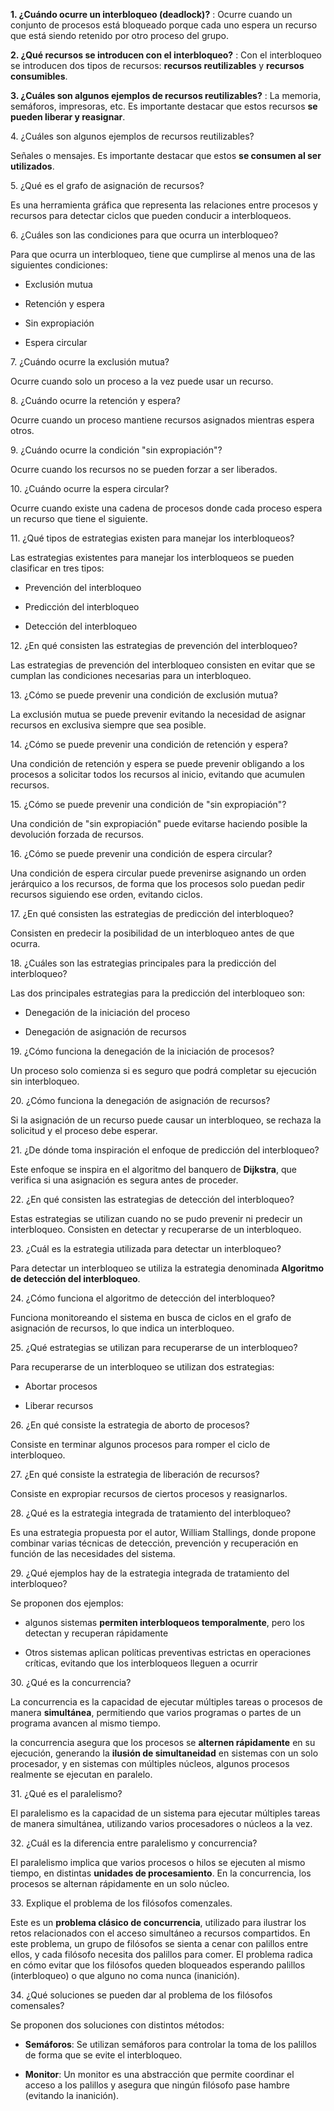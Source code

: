 **1. ¿Cuándo ocurre un interbloqueo (deadlock)?**
: Ocurre cuando un conjunto de procesos está bloqueado porque cada uno
espera un recurso que está siendo retenido por otro proceso del grupo.

**2. ¿Qué recursos se introducen con el interbloqueo?**
: Con el interbloqueo se introducen dos tipos de recursos: **recursos
reutilizables** y **recursos consumibles**.

**3. ¿Cuáles son algunos ejemplos de recursos reutilizables?**
: La memoria, semáforos, impresoras, etc. Es importante destacar que estos
recursos **se pueden liberar y reasignar**.

4\. ¿Cuáles son algunos ejemplos de recursos reutilizables?

Señales o mensajes. Es importante destacar que estos **se consumen al
ser utilizados**.

5\. ¿Qué es el grafo de asignación de recursos?

Es una herramienta gráfica que representa las relaciones entre procesos
y recursos para detectar ciclos que pueden conducir a interbloqueos.

6\. ¿Cuáles son las condiciones para que ocurra un interbloqueo?

Para que ocurra un interbloqueo, tiene que cumplirse al menos una de las
siguientes condiciones:

-   Exclusión mutua

-   Retención y espera

-   Sin expropiación

-   Espera circular

7\. ¿Cuándo ocurre la exclusión mutua?

Ocurre cuando solo un proceso a la vez puede usar un recurso.

8\. ¿Cuándo ocurre la retención y espera?

Ocurre cuando un proceso mantiene recursos asignados mientras espera
otros.

9\. ¿Cuándo ocurre la condición "sin expropiación"?

Ocurre cuando los recursos no se pueden forzar a ser liberados.

10\. ¿Cuándo ocurre la espera circular?

Ocurre cuando existe una cadena de procesos donde cada proceso espera un
recurso que tiene el siguiente.

11\. ¿Qué tipos de estrategias existen para manejar los interbloqueos?

Las estrategias existentes para manejar los interbloqueos se pueden
clasificar en tres tipos:

-   Prevención del interbloqueo

-   Predicción del interbloqueo

-   Detección del interbloqueo

12\. ¿En qué consisten las estrategias de prevención del interbloqueo?

Las estrategias de prevención del interbloqueo consisten en evitar que
se cumplan las condiciones necesarias para un interbloqueo.

13\. ¿Cómo se puede prevenir una condición de exclusión mutua?

La exclusión mutua se puede prevenir evitando la necesidad de asignar
recursos en exclusiva siempre que sea posible.

14\. ¿Cómo se puede prevenir una condición de retención y espera?

Una condición de retención y espera se puede prevenir obligando a los
procesos a solicitar todos los recursos al inicio, evitando que acumulen
recursos.

15\. ¿Cómo se puede prevenir una condición de "sin expropiación"?

Una condición de "sin expropiación" puede evitarse haciendo posible la
devolución forzada de recursos.

16\. ¿Cómo se puede prevenir una condición de espera circular?

Una condición de espera circular puede prevenirse asignando un orden
jerárquico a los recursos, de forma que los procesos solo puedan pedir
recursos siguiendo ese orden, evitando ciclos.

17\. ¿En qué consisten las estrategias de predicción del interbloqueo?

Consisten en predecir la posibilidad de un interbloqueo antes de que
ocurra.

18\. ¿Cuáles son las estrategias principales para la predicción del
interbloqueo?

Las dos principales estrategias para la predicción del interbloqueo son:

-   Denegación de la iniciación del proceso

-   Denegación de asignación de recursos

19\. ¿Cómo funciona la denegación de la iniciación de procesos?

Un proceso solo comienza si es seguro que podrá completar su ejecución
sin interbloqueo.

20\. ¿Cómo funciona la denegación de asignación de recursos?

Si la asignación de un recurso puede causar un interbloqueo, se rechaza
la solicitud y el proceso debe esperar.

21\. ¿De dónde toma inspiración el enfoque de predicción del
interbloqueo?

Este enfoque se inspira en el algoritmo del banquero de **Dijkstra**,
que verifica si una asignación es segura antes de proceder.

22\. ¿En qué consisten las estrategias de detección del interbloqueo?

Estas estrategias se utilizan cuando no se pudo prevenir ni predecir un
interbloqueo. Consisten en detectar y recuperarse de un interbloqueo.

23\. ¿Cuál es la estrategia utilizada para detectar un interbloqueo?

Para detectar un interbloqueo se utiliza la estrategia denominada
**Algoritmo de detección del interbloqueo**.

24\. ¿Cómo funciona el algoritmo de detección del interbloqueo?

Funciona monitoreando el sistema en busca de ciclos en el grafo de
asignación de recursos, lo que indica un interbloqueo.

25\. ¿Qué estrategias se utilizan para recuperarse de un interbloqueo?

Para recuperarse de un interbloqueo se utilizan dos estrategias:

-   Abortar procesos

-   Liberar recursos

26\. ¿En qué consiste la estrategia de aborto de procesos?

Consiste en terminar algunos procesos para romper el ciclo de
interbloqueo.

27\. ¿En qué consiste la estrategia de liberación de recursos?

Consiste en expropiar recursos de ciertos procesos y reasignarlos.

28\. ¿Qué es la estrategia integrada de tratamiento del interbloqueo?

Es una estrategia propuesta por el autor, William Stallings, donde
propone combinar varias técnicas de detección, prevención y recuperación
en función de las necesidades del sistema.

29\. ¿Qué ejemplos hay de la estrategia integrada de tratamiento del
interbloqueo?

Se proponen dos ejemplos:

-   algunos sistemas **permiten interbloqueos temporalmente**, pero los
    detectan y recuperan rápidamente

-   Otros sistemas aplican políticas preventivas estrictas en
    operaciones críticas, evitando que los interbloqueos lleguen a
    ocurrir

30\. ¿Qué es la concurrencia?

La concurrencia es la capacidad de ejecutar múltiples tareas o procesos
de manera **simultánea**, permitiendo que varios programas o partes de
un programa avancen al mismo tiempo.

la concurrencia asegura que los procesos se **alternen rápidamente** en
su ejecución, generando la **ilusión de simultaneidad** en sistemas con
un solo procesador, y en sistemas con múltiples núcleos, algunos
procesos realmente se ejecutan en paralelo.

31\. ¿Qué es el paralelismo?

El paralelismo es la capacidad de un sistema para ejecutar múltiples
tareas de manera simultánea, utilizando varios procesadores o núcleos a
la vez.

32\. ¿Cuál es la diferencia entre paralelismo y concurrencia?

El paralelismo implica que varios procesos o hilos se ejecuten al mismo
tiempo, en distintas **unidades de procesamiento**. En la concurrencia,
los procesos se alternan rápidamente en un solo núcleo.

33\. Explique el problema de los filósofos comenzales.

Este es un **problema clásico de concurrencia**, utilizado para ilustrar
los retos relacionados con el acceso simultáneo a recursos compartidos.
En este problema, un grupo de filósofos se sienta a cenar con palillos
entre ellos, y cada filósofo necesita dos palillos para comer. El
problema radica en cómo evitar que los filósofos queden bloqueados
esperando palillos (interbloqueo) o que alguno no coma nunca
(inanición).

34\. ¿Qué soluciones se pueden dar al problema de los filósofos
comensales?

Se proponen dos soluciones con distintos métodos:

-   **Semáforos**: Se utilizan semáforos para controlar la toma de los
    palillos de forma que se evite el interbloqueo.

-   **Monitor**: Un monitor es una abstracción que permite coordinar el
    acceso a los palillos y asegura que ningún filósofo pase hambre
    (evitando la inanición).
